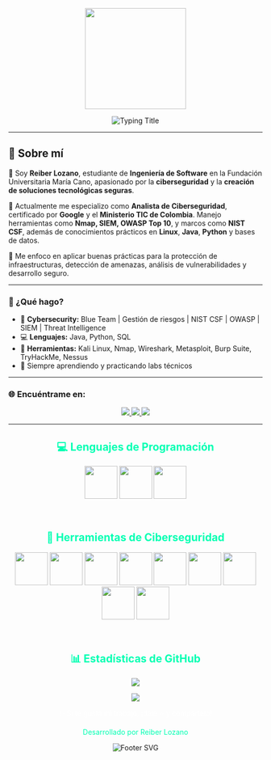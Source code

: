 <!-- Header Image -->
<p align="center">
  <img src="https://i.imgur.com/a0GX9Qz.png" height="200"/>
</p>

<!-- Typing Title -->
<div align="center">
  <img src="https://readme-typing-svg.herokuapp.com?font=Fira+Code&color=00FFB2&size=32&center=true&vCenter=true&width=700&lines=Hola%2C+soy+Reiber+Lozano;Analista+en+Ciberseguridad+y+Desarrollador+de+Software+Seguro" alt="Typing Title">
</div>

---

## 🧠 Sobre mí  

👋 Soy **Reiber Lozano**, estudiante de **Ingeniería de Software** en la Fundación Universitaria María Cano, apasionado por la **ciberseguridad** y la **creación de soluciones tecnológicas seguras**.  

🔐 Actualmente me especializo como **Analista de Ciberseguridad**, certificado por **Google** y el **Ministerio TIC de Colombia**. Manejo herramientas como **Nmap, SIEM, OWASP Top 10**, y marcos como **NIST CSF**, además de conocimientos prácticos en **Linux**, **Java**, **Python** y bases de datos.  

🚀 Me enfoco en aplicar buenas prácticas para la protección de infraestructuras, detección de amenazas, análisis de vulnerabilidades y desarrollo seguro.

---

### 🎯 ¿Qué hago?
- 🔐 **Cybersecurity:** Blue Team | Gestión de riesgos | NIST CSF | OWASP | SIEM | Threat Intelligence  
- 💻 **Lenguajes:** Java, Python, SQL  
- 🧰 **Herramientas:** Kali Linux, Nmap, Wireshark, Metasploit, Burp Suite, TryHackMe, Nessus  
- 🌱 Siempre aprendiendo y practicando labs técnicos

---

### 🌐 Encuéntrame en:

<p align="center">
  <a href="https://reiberlozano.netlify.app">
    <img src="https://img.shields.io/badge/Portafolio-00ffb2?style=for-the-badge&logo=vercel&logoColor=white" />
  </a>
  <a href="https://www.linkedin.com/in/reiberlozano">
    <img src="https://img.shields.io/badge/LinkedIn-00ffb2?style=for-the-badge&logo=linkedin&logoColor=white" />
  </a>
  <a href="mailto:tu.correo@email.com">
    <img src="https://img.shields.io/badge/Email-00ffb2?style=for-the-badge&logo=gmail&logoColor=white" />
  </a>
</p>

---

<!-- Programming Languages -->
<h2 align="center" style="color:#00ffb2;">💻 Lenguajes de Programación</h2>
<p align="center">
  <img src="https://cdn.jsdelivr.net/gh/devicons/devicon/icons/java/java-original.svg" width="65"/>
  <img src="https://cdn.jsdelivr.net/gh/devicons/devicon/icons/python/python-original.svg" width="65"/>
  <img src="https://cdn.jsdelivr.net/gh/devicons/devicon/icons/mysql/mysql-original.svg" width="65"/>
</p>
<br>

<!-- Cybersecurity Tools -->
<h2 align="center" style="color:#00ffb2;">🔐 Herramientas de Ciberseguridad</h2>
<p align="center">
  <img src="https://img.icons8.com/color/96/kali-linux.png" width="65"/>
  <img src="https://cdn-icons-png.flaticon.com/512/888/888879.png" width="65"/>
  <img src="https://seeklogo.com/images/N/nmap-logo-CE9553C38D-seeklogo.com.png" width="65"/>
  <img src="https://static-00.iconduck.com/assets.00/burp-suite-icon-512x512-dz9t3g2g.png" width="65"/>
  <img src="https://upload.wikimedia.org/wikipedia/commons/thumb/b/be/Metasploit_logo_and_wordmark.svg/320px-Metasploit_logo_and_wordmark.svg.png" width="65"/>
  <img src="https://avatars.githubusercontent.com/u/6471485?s=280&v=4" width="65"/>
  <img src="https://seeklogo.com/images/N/nessus-logo-297D2A4C6E-seeklogo.com.png" width="65"/>
  <img src="https://img.icons8.com/fluency/96/windows-logo.png" width="65"/>
  <img src="https://img.icons8.com/color/96/linux--v1.png" width="65"/>
</p>
<br>

<!-- GitHub Stats -->
<h2 align="center" style="color:#00ffb2;">📊 Estadísticas de GitHub</h2>
<p align="center">
  <img src="https://github-readme-stats.vercel.app/api?username=reiberlozano&show_icons=true&title_color=00ffb2&icon_color=00ffb2&text_color=ffffff&bg_color=0d1117&locale=es" />
</p>

<p align="center">
  <img src="https://github-readme-streak-stats.herokuapp.com/?user=reiberlozano&background=0d1117&stroke=00ffb2&ring=00ffb2&fire=00ffb2&currStreakNum=ffffff&sideNums=ffffff&currStreakLabel=00ffb2&sideLabels=ffffff&dates=999999" />
</p>

<!-- Footer -->
<p align="center" style="color:#ffffff">✨ Si te gusta mi trabajo, ¡dale ⭐ y compártelo!</p>
<p align="center" style="color:#00ffb2">Desarrollado por Reiber Lozano</p>

<p align="center">
  <img src="https://raw.githubusercontent.com/bornmay/bornmay/Update/svg/Bottom.svg" alt="Footer SVG"/>
</p>
